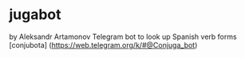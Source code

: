 # jugabot
by Aleksandr Artamonov
Telegram bot to look up Spanish verb forms
[conjubota] (https://web.telegram.org/k/#@Conjuga_bot)
